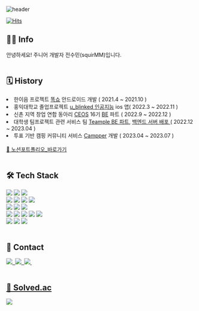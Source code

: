![header](https://capsule-render.vercel.app/api?type=slice&color=gradient&height=160&section=header&text=Hi!%20I'm%20Sumin!&fontAlign=50&fontAlignY=70&fontSize=90&fontColor=000000)

 [![Hits](https://hits.seeyoufarm.com/api/count/incr/badge.svg?url=https%3A%2F%2Fgithub.com%2FsquirMM&count_bg=%2391DB59&title_bg=%23555555&icon=&icon=github.svg&icon_color=%23CFD1CD&title=hits&edge_flat=false)](https://hits.seeyoufarm.com)
  
<h2 align="left"> 👩‍💻 Info </h2>
<p align="left"> 안녕하세요! 주니어 개발자 전수민(squirMM)입니다.<br></br>
</p>

<h2 align="left">🗓 History </h2>
<ui>
   <li>
    한이음 프로젝트 <a href="https://github.com/squirMM/2021_Hanium">똑쇼</a> 안드로이드 개발 ( 2021.4 ~ 2021.10 )
  </li>
  <li>
    홍익대학교 졸업프로젝트 <a href="https://github.com/u-blinked/ublinked_SwiftUI">u_blinked 인공지능</a> ios 앱( 2022.3 ~ 2022.11 )
  </li>
  <li>
    신촌 지역 창업 연합 동아리  <a href="https://github.com/CEOS-Developers">CEOS</a> 16기 <a href="https://github.com/squirMM/django_rest_framework_16th">BE</a> 파트 ( 2022.9 ~ 2022.12 )
  </li>
  <li>
    대학생 팀프로젝트 관련 서비스 팀 <a href="https://github.com/teampuls/Teamplus-Backend">Teample BE 파트</a>, <a href="https://github.com/teampple/Teampple_Deploy"> 백엔드 서버 배포 </a> ( 2022.12 ~ 2023.04 )
  </li>
   <li>
    투표 기반 캠핑 커뮤니티 서비스 <a href="https://github.com/camping-us">Campper</a> 개발 ( 2023.04 ~ 2023.07 )
  </li>
  <br>
</ui>
 <a href="https://www.notion.so/516333ad14244f86b3d8b7495c55cb90">📑 노션포트폴리오_바로가기</a><br><br> 
<h2 align="left">🛠 Tech Stack </h2>

<p align="left">
  <img src="https://img.shields.io/badge/Python-3766AB?style=flat-square&logo=Python&logoColor=white"/>
  <img src="https://img.shields.io/badge/JAVA-007396?style=flat-square&logo=JAVA&logoColor=white"/>
  <img src="https://img.shields.io/badge/C++-00599C?style=flat-square&logo=C%2B%2B&logoColor=white"/>
  <br>
  <img src="https://img.shields.io/badge/SpringBoot-6DB33F?style=flat-square&logo=Spring&logoColor=white"/>
  <img src="https://img.shields.io/badge/JPA-8A8A8A?style=flat-square&logo=JPA&logoColor=white"/>
  <img src="https://img.shields.io/badge/MyBatis-000000?style=flat-square&logo=MyBatis&logoColor=white"/>
  <img src="https://img.shields.io/badge/Mysql-E6B91E?style=flat-square&logo=MySql&logoColor=white"/>
  <br>
 <img src="https://img.shields.io/badge/Vue.js-35495E?style=flat-square&logo=vuedotjs&logoColor=4FC08D"/>
 <img src="https://img.shields.io/badge/JavaScript-F7DF1E?style=flat-square&logo=JavaScript&logoColor=black"/>
 <img src="https://img.shields.io/badge/CSS3-1572B6?style=flat-square&logo=vuedotjs&logoColor=white"/>
  <br>
  <img src="https://img.shields.io/badge/Docker-2496ED?style=flat-square&logo=Docker&logoColor=white" />
  <img src="https://img.shields.io/badge/Amazon AWS-333664?style=flat-square&logo=amazon-aws&logoColor=white"/>
  <img src="https://img.shields.io/badge/GitHub Actions-2088FF?style=flat-square&logo=GitHub Actions&logoColor=white" />
  <img src="https://img.shields.io/badge/NGINX-009639?style=flat-square&logo=NGINX&logoColor=white" />
 <img src="https://img.shields.io/badge/Swagger-85EA2D?style=flat-square&logo=Swagger&logoColor=white" />
  <br>
  <img src="https://img.shields.io/badge/JWT-000000?style=flat-square&logo=JSON%20web%20tokens&logoColor=white" />
 <img src="https://img.shields.io/badge/Amazon RDS-527FFF?style=flat-square&logo=amazonrds&logoColor=white" />
 <img src="https://img.shields.io/badge/Redis-DC382D?style=flat-square&logo=Redis&logoColor=white" />
  <br><br>
</p>


<h2 align="left">📩 Contact </h2>

<p align="left">
  <a href="mailto:squirmm.be@gmail.com" target="_blank"><img src="https://img.shields.io/badge/Gmail-EA4335?style=Gmail&logo=Gmail&logoColor=white&link=mailto:jsm6616@gmail.com"/</a>&nbsp
  <a href="mailto:jsm6616@naver.com" target="_blank"><img src="https://img.shields.io/badge/NaverMail-03C75A?style=Gmail&logo=Gmail&logoColor=white&link=mailto:jsm6616@naver.com"/</a>&nbsp
  <a href="https://squirmm.tistory.com" target="_blank"><img src="https://img.shields.io/badge/Tistory-184D66?style=Tstory&logo=Telegraph&logoColor=white"/</a>&nbsp
  <br><br>
</p>

<p align="left">
<h2 align="left">🏅 Solved.ac </h2>
  <a href="https://solved.ac/squirmm"><img src="http://mazassumnida.wtf/api/v2/generate_badge?boj=squirmm"/></a>
  <br/>
</p>
